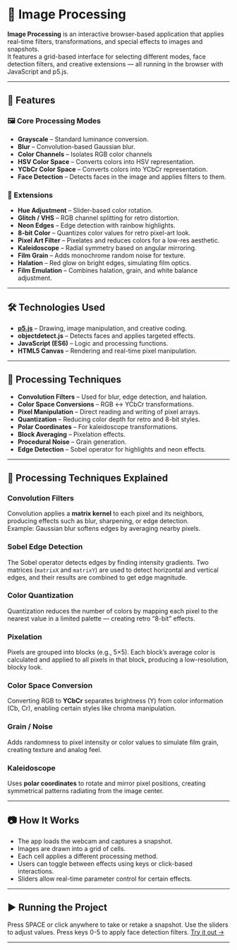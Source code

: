 # 🎨 Image Processing

**Image Processing** is an interactive browser-based application that applies real-time filters, transformations, and special effects to images and snapshots.  
It features a grid-based interface for selecting different modes, face detection filters, and creative extensions — all running in the browser with JavaScript and p5.js.  

---

## 🚀 Features

### 🖼 Core Processing Modes
- **Grayscale** – Standard luminance conversion.  
- **Blur** – Convolution-based Gaussian blur.  
- **Color Channels** – Isolates RGB color channels  
- **HSV Color Space** – Converts colors into HSV representation.  
- **YCbCr Color Space** – Converts colors into YCbCr representation.  
- **Face Detection** – Detects faces in the image and applies filters to them.

### 🎯 Extensions
- **Hue Adjustment** – Slider-based color rotation.  
- **Glitch / VHS** – RGB channel splitting for retro distortion.  
- **Neon Edges** – Edge detection with rainbow highlights.  
- **8-bit Color** – Quantizes color values for retro pixel-art look.  
- **Pixel Art Filter** – Pixelates and reduces colors for a low-res aesthetic.  
- **Kaleidoscope** – Radial symmetry based on angular mirroring.  
- **Film Grain** – Adds monochrome random noise for texture.  
- **Halation** – Red glow on bright edges, simulating film optics.  
- **Film Emulation** – Combines halation, grain, and white balance adjustment.

---

## 🛠 Technologies Used
- **[p5.js](https://p5js.org/)** – Drawing, image manipulation, and creative coding.  
- **objectdetect.js** – Detects faces and applies targeted effects.  
- **JavaScript (ES6)** – Logic and processing functions.  
- **HTML5 Canvas** – Rendering and real-time pixel manipulation.  

---

## 🔬 Processing Techniques
- **Convolution Filters** – Used for blur, edge detection, and halation.  
- **Color Space Conversions** – RGB ↔ YCbCr transformations.  
- **Pixel Manipulation** – Direct reading and writing of pixel arrays.  
- **Quantization** – Reducing color depth for retro and 8-bit styles.  
- **Polar Coordinates** – For kaleidoscope transformations.  
- **Block Averaging** – Pixelation effects.  
- **Procedural Noise** – Grain generation.  
- **Edge Detection** – Sobel operator for highlights and neon effects.  

---

## 🧠 Processing Techniques Explained

### Convolution Filters
Convolution applies a **matrix kernel** to each pixel and its neighbors, producing effects such as blur, sharpening, or edge detection.  
Example: Gaussian blur softens edges by averaging nearby pixels.

### Sobel Edge Detection
The Sobel operator detects edges by finding intensity gradients. Two matrices (`matrixX` and `matrixY`) are used to detect horizontal and vertical edges, and their results are combined to get edge magnitude.

### Color Quantization
Quantization reduces the number of colors by mapping each pixel to the nearest value in a limited palette — creating retro “8-bit” effects.

### Pixelation
Pixels are grouped into blocks (e.g., 5×5). Each block’s average color is calculated and applied to all pixels in that block, producing a low-resolution, blocky look.

### Color Space Conversion
Converting RGB to **YCbCr** separates brightness (Y) from color information (Cb, Cr), enabling certain styles like chroma manipulation.

### Grain / Noise
Adds randomness to pixel intensity or color values to simulate film grain, creating texture and analog feel.

### Kaleidoscope
Uses **polar coordinates** to rotate and mirror pixel positions, creating symmetrical patterns radiating from the image center.

---

## 📷 How It Works
- The app loads the webcam and captures a snapshot.  
- Images are drawn into a grid of cells.  
- Each cell applies a different processing method.  
- Users can toggle between effects using keys or click-based interactions.  
- Sliders allow real-time parameter control for certain effects.  

---

## ▶️ Running the Project
Press SPACE or click anywhere to take or retake a snapshot. Use the sliders to adjust values. Press keys 0-5 to apply face detection filters.
[Try it out -> ](https://13nz.github.io/ImageProcessing/)

---

